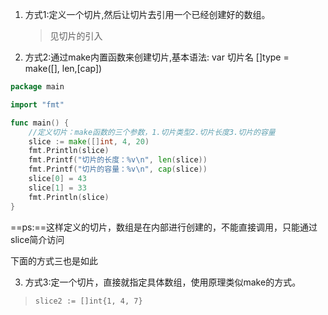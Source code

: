 1. 方式1:定义一个切片,然后让切片去引用一个已经创建好的数组。 
    >见切片的引入
2. 方式2:通过make内置函数来创建切片,基本语法: var 切片名 []type = make([], len,[cap]) 
```go
package main

import "fmt"

func main() {
	//定义切片：make函数的三个参数，1.切片类型2.切片长度3.切片的容量
	slice := make([]int, 4, 20)
	fmt.Println(slice)
	fmt.Printf("切片的长度：%v\n", len(slice))
	fmt.Printf("切片的容量：%v\n", cap(slice))
	slice[0] = 43
	slice[1] = 33
	fmt.Println(slice)
}
```
==ps:==这样定义的切片，数组是在内部进行创建的，不能直接调用，只能通过slice简介访问  

下面的方式三也是如此

3. 方式3:定一个切片，直接就指定具体数组，使用原理类似make的方式。
>`slice2 := []int{1, 4, 7}`
	